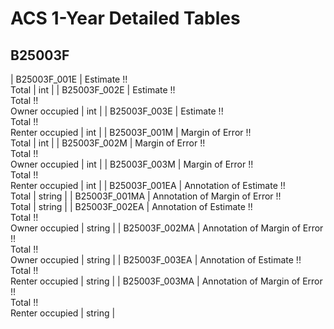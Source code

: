# ACS 1-Year Detailed Tables

## B25003F

| B25003F_001E | Estimate !!<br>Total | int |
| B25003F_002E | Estimate !!<br>Total !!<br>Owner occupied | int |
| B25003F_003E | Estimate !!<br>Total !!<br>Renter occupied | int |
| B25003F_001M | Margin of Error !!<br>Total | int |
| B25003F_002M | Margin of Error !!<br>Total !!<br>Owner occupied | int |
| B25003F_003M | Margin of Error !!<br>Total !!<br>Renter occupied | int |
| B25003F_001EA | Annotation of Estimate !!<br>Total | string |
| B25003F_001MA | Annotation of Margin of Error !!<br>Total | string |
| B25003F_002EA | Annotation of Estimate !!<br>Total !!<br>Owner occupied | string |
| B25003F_002MA | Annotation of Margin of Error !!<br>Total !!<br>Owner occupied | string |
| B25003F_003EA | Annotation of Estimate !!<br>Total !!<br>Renter occupied | string |
| B25003F_003MA | Annotation of Margin of Error !!<br>Total !!<br>Renter occupied | string |

